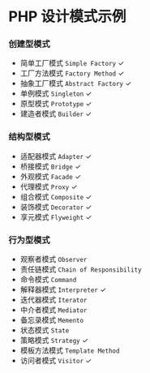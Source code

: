 # PHP 设计模式示例
### 创建型模式
  * 简单工厂模式 `Simple Factory` ✓
  * 工厂方法模式 `Factory Method` ✓
  * 抽象工厂模式 `Abstract Factory` ✓
  * 单例模式 `Singleton` ✓
  * 原型模式 `Prototype` ✓
  * 建造者模式 `Builder` ✓

### 结构型模式
  * 适配器模式 `Adapter` ✓
  * 桥接模式 `Bridge` ✓
  * 外观模式 `Facade` ✓
  * 代理模式 `Proxy` ✓
  * 组合模式 `Composite` ✓
  * 装饰模式 `Decorator` ✓
  * 享元模式 `Flyweight` ✓

### 行为型模式
  * 观察者模式 `Observer`
  * 责任链模式 `Chain of Responsibility`
  * 命令模式 `Command`
  * 解释器模式 `Interpreter` ✓
  * 迭代器模式 `Iterator`
  * 中介者模式 `Mediator`
  * 备忘录模式 `Memento`
  * 状态模式 `State`
  * 策略模式 `Strategy` ✓
  * 模板方法模式 `Template Method`
  * 访问者模式 `Visitor` ✓
